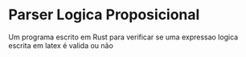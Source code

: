 # Parser Logica Proposicional

Um programa escrito em Rust para verificar se uma expressao logica escrita em latex é valida ou não